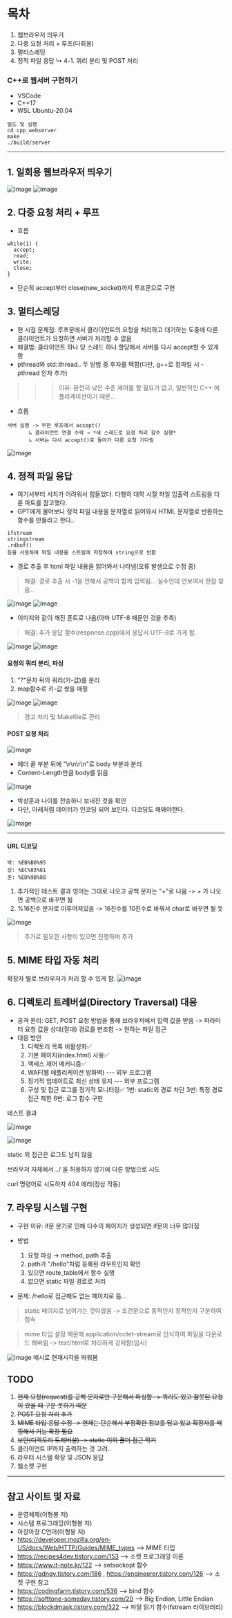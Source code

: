 # 목차
1. 웹브라우저 띄우기
2. 다중 요청 처리 + 루프(다회용)
3. 멀티스레딩
4. 정적 파일 응답
    ↳ 4-1. 쿼리 분리 및 POST 처리
### C++로 웹서버 구현하기
- VSCode
- C++17
- WSL Ubuntu-20.04

```
빌드 및 실행
cd cpp_webserver
make
./build/server
```
---
## 1. 일회용 웹브라우저 띄우기
![image](https://github.com/user-attachments/assets/4aac2eaf-a39e-4871-bc91-84aed8bde3ae)
![image](https://github.com/user-attachments/assets/86528396-70b7-4da1-8f0c-94c0802af4dc)


## 2. 다중 요청 처리 + 루프
- 흐름
```
while(1) {
  accept;
  read;
  write;
  close;
}
```
- 단순히 accept부터 close(new_socket)까지 루프문으로 구현


## 3. 멀티스레딩
- 현 시점 문제점: 루프문에서 클라이언트의 요청을 처리하고 대기하는 도중에 다른 클라이언트가 요청하면 서버가 처리할 수 없음
- 해결법: 클라이언트 하나 당 스레드 하나 할당해서 서버를 다시 accept할 수 있게 함
- pthread와 std::thread.. 두 방법 중 후자를 택함(다만, g++로 컴파일 시 -pthread 인자 추가)

>>> 이유: 완전히 낮은 수준 제어를 할 필요가 없고, 일반적인 C++ 애플리케이션이기 때문...

- 흐름
```
서버 실행 -> 무한 루프에서 accept()
       ↳ 클라이언트 연결 수락 → *새 스레드로 요청 처리 함수 실행*
       ↳ 서버는 다시 accept()로 돌아가 다른 요청 기다림
```
![image](https://github.com/user-attachments/assets/ed490d06-5999-4e6b-b488-39ed8a0fa612)


## 4. 정적 파일 응답
- 여기서부터 서치가 어려워서 힘들었다. 다행히 대학 시절 파일 입출력 스트림을 다룬 파트를 참고했다.
- GPT에게 물어보니 정적 파일 내용을 문자열로 읽어와서 HTML 문자열로 반환하는 함수를 만들라고 한다..
```
ifstream
stringstream
.rdbuf()
등을 사용하여 파일 내용을 스트림에 저장하여 string으로 반환
```
- 경로 추출 후 html 파일 내용을 읽어와서 나타냄(오류 발생으로 수정 중)
> 해결: 경로 추출 시 -1을 안해서 공백이 함께 입력됨... 실수인데 안보여서 한참 찾음..

![image](https://github.com/user-attachments/assets/7a795dbf-d7c2-40d0-84a7-309d27ded742)
![image](https://github.com/user-attachments/assets/6f0849e7-ee6c-4ea2-8abb-88474b1da3ff)

- 이미지와 같이 깨진 폰트로 나옴(아마 UTF-8 때문인 것을 추측)
> 해결: <meta charset= "UTF-8"> 추가
> 응답 함수(response.cpp)에서 응답시 UTF-8로 가게 함.

![image](https://github.com/user-attachments/assets/fca7b160-8d68-449b-a409-a17b82da5f1e)
![image](https://github.com/user-attachments/assets/73d7dd1b-b810-48b8-abf7-599b37435b4c)

#### 요청의 쿼리 분리, 파싱
1. "?"문자 뒤의 쿼리(키-값)를 분리
2. map함수로 키-값 쌍을 매핑

![image](https://github.com/user-attachments/assets/29056998-64bb-4b52-9ad4-195132e62694)
![image](https://github.com/user-attachments/assets/c9d112b0-a6b6-47ef-b995-3f053994d67d)

> 경고 처리 및 Makefile로 관리

#### POST 요청 처리
![image](https://github.com/user-attachments/assets/0592adb2-99e9-4794-b99b-8cf3b89a6d86)
- 헤더 끝 부분 뒤에 "\r\n\r\n"로 body 부분과 분리
- Content-Length만큼 body를 읽음

![image](https://github.com/user-attachments/assets/9e6711e0-ed25-41b5-9542-4f834e842576)

- 박상훈과 나이를 전송하니 보내진 것을 확인
- 다만, 아래처럼 데이터가 인코딩 되어 보인다. 디코딩도 해봐야한다.

![image](https://github.com/user-attachments/assets/e079d111-e3fc-451b-bb5b-832aa9599631)

---
#### URL 디코딩
```
박: %EB%B0%95
상: %EC%83%81
훈: %ED%9B%88
```
1. 추가적인 테스트 결과 영어는 그대로 나오고 공백 문자는 "+"로 나옴 -> + 가 나오면 공백으로 바꾸면 됨
2. %16진수 문자로 이루어져있음 -> 16진수를 10진수로 바꿔서 char로 바꾸면 될 듯

![image](https://github.com/user-attachments/assets/6cfbb9cf-4f60-49af-91dc-29fc51c9fc42)
> 추가로 필요한 사항이 있으면 진행하며 추가

## 5. MIME 타입 자동 처리
확장자 별로 브라우저가 처리 할 수 있게 함.
![image](https://github.com/user-attachments/assets/2df2f151-3e03-4807-8892-fc63e334cc0a)

## 6. 디렉토리 트레버설(Directory Traversal) 대응
- 공격 원리: GET, POST 요청 방법을 통해 브라우저에서 입력 값을 받음 -> 파라미터 요청 값을 상대(절대) 경로를 변조함 -> 원하는 파일 접근
- 대응 방안
    1. 디렉토리 목록 비활성화✅
    2. 기본 페이지(index.html) 사용✅
    3. 액세스 제어 메커니즘✅
    4. WAF(웹 애플리케이션 방화벽) --- 외부 프로그램
    5. 정기적 업데이트로 최신 상태 유지 --- 외부 프로그램
    6. 구성 및 접근 로그를 정기적 모니터링✅
1번: static외 경로 차단
3번: 특정 경로 접근 제한
6번: 로그 함수 구현

테스트 결과

![image](https://github.com/user-attachments/assets/5024b0e4-73b1-4307-b693-41f4344b1727)

![image](https://github.com/user-attachments/assets/1263fd2f-5a7f-4d21-bb79-44ad9a9d0b2a)

static 외 접근은 로그도 남지 않음

브라우저 자체에서 ../ 을 허용하지 않기에 다른 방법으로 시도

curl 명령어로 시도하자 404 에러(정상 작동)

## 7. 라우팅 시스템 구현
- 구현 이유: if문 분기로 인해 다수의 페이지가 생성되면 if문이 너무 많아짐
- 방법
    1. 요청 파싱 → method, path 추출
    2. path가 "/hello"처럼 등록된 라우트인지 확인
    3. 있으면 route_table에서 함수 실행
    4. 없으면 static 파일 경로로 처리

 - 문제: /hello로 접근해도 없는 페이지로 뜸...
> static 페이지로 넘어가는 것이였음 -> 조건문으로 동적인지 정적인지 구분하여 접속

> mime 타입 설정 때문에 application/octet-stream로 인식하여 파일을 다운로드 해버림 -> text/html로 처리하게 강제함(임시)

![image](https://github.com/user-attachments/assets/2b45c613-9c9d-4770-b5cd-ca7e3f333e5d)
예시로 현재시각을 띄워봄

## TODO
1. ~~현재 요청(request)를 공백 문자로만 구분해서 파싱함 -> 쿼리도 있고 잘못된 요청이 왔을 때 구분 못하기 때문~~
2. ~~POST 요청 처리 추가~~
3. ~~MIME 타입 응답 수정 -> 현재는 단순해서 부정확한 정보를 담고 있고 확장자를 매핑해서 기능 확장 필요~~
4. ~~보안(디렉토리 트레버설) -> static 이외 폴더 접근 막기~~
5. 클라이언트 IP까지 출력하는 것 고려..
6. 라우터 시스템 확장 및 JSON 응답
7. 웹소켓 구현
 
---
## 참고 사이트 및 자료
- 운영체제(이형봉 저)
- 시스템 프로그래밍(이형봉 저)
- 아장아장 C언어(이형봉 저)
- https://developer.mozilla.org/en-US/docs/Web/HTTP/Guides/MIME_types --> MIME 타입
- https://recipes4dev.tistory.com/153 --> 소켓 프로그래밍 이론
- https://www.it-note.kr/122 --> setsockopt 함수
- https://gdngy.tistory.com/186 , https://engineerer.tistory.com/126 --> 소켓 구현 참고
- https://codingfarm.tistory.com/536 --> bind 함수
- https://softtone-someday.tistory.com/20 --> Big Endian, Little Endian
- https://blockdmask.tistory.com/322 --> 파일 읽기 함수(fstream 라이브러리)
